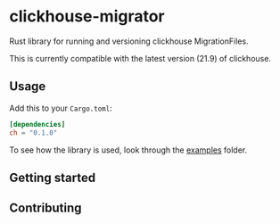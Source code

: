 # clickhouse-migrator

Rust library for running and versioning clickhouse MigrationFiles.

This is currently compatible with the latest version (21.9) of clickhouse.

## Usage

Add this to your `Cargo.toml`:

```toml
[dependencies]
ch = "0.1.0"
```

To see how the library is used, look through the [examples](migrator_core/src/examples) folder.

## Getting started

## Contributing
